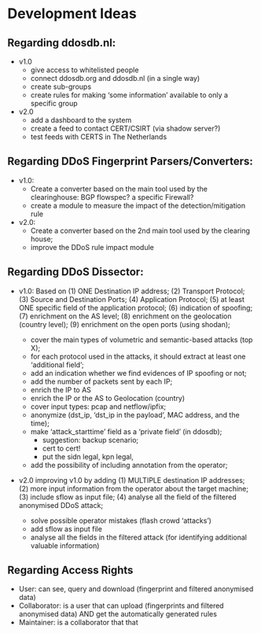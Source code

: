 # Development Ideas

## Regarding ddosdb.nl:
- v1.0
	- give access to whitelisted people
	- connect ddosdb.org and ddosdb.nl (in a single way)
	- create sub-groups
	- create rules for making ‘some information’ available to only a specific group
- v2.0
	- add a dashboard to the system
	- create a feed to contact CERT/CSIRT (via shadow server?)
	- test feeds with CERTS in The Netherlands

## Regarding DDoS Fingerprint Parsers/Converters:
- v1.0:
	- Create a converter based on the main tool used by the clearinghouse: BGP flowspec? a specific Firewall?
	- create a module to measure the impact of the detection/mitigation rule
- v2.0:
	- Create a converter based on the 2nd main tool used by the clearing house;
	- improve the DDoS rule impact module

## Regarding DDoS Dissector:
- v1.0: Based on (1) ONE Destination IP address; (2) Transport Protocol; (3) Source and Destination Ports; (4) Application Protocol; (5) at least ONE specific field of the application protocol; (6) indication of spoofing; (7) enrichment on the AS level; (8) enrichment on the geolocation (country level); (9) enrichment on the open ports (using shodan); 
	- cover the main types of volumetric and semantic-based attacks (top X);
	- for each protocol used in the attacks, it should extract at least one ‘additional field’;
	- add an indication whether we find evidences of IP spoofing or not;
	- add the number of packets sent by each IP;
	- enrich the IP to AS 
	- enrich the IP or the AS to Geolocation (country)
	- cover input types: pcap and netflow/ipfix;
	- anonymize (dst_ip,  ‘dst_ip in the payload’, MAC address, and the time);
	- make ‘attack_starttime’ field as a ‘private field’ (in ddosdb);
		- suggestion: backup scenario;
		- cert to cert!
		- put the sidn legal, kpn legal,   
	- add the possibility of including annotation from the operator;

- v2.0 improving v1.0 by adding (1) MULTIPLE destination IP addresses; (2) more input information from the operator  about the target machine; (3) include sflow as input file; (4) analyse all the field of the filtered anonymised DDoS attack; 
	- solve possible operator mistakes (flash crowd ‘attacks’)
	- add sflow as input file
	- analyse all the fields in the filtered attack (for identifying additional valuable information) 

## Regarding Access Rights
- User: can see, query and download (fingerprint and filtered anonymised data)
- Collaborator: is a user that can upload (fingerprints and filtered anonymised data) AND get the automatically generated rules
- Maintainer: is a collaborator that that
